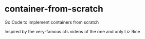 # container-from-scratch
Go Code to implement containers from scratch

Inspired by the very-famous cfs videos of the one and only Liz Rice

